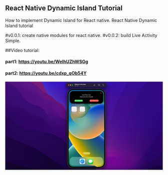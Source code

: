 ## React Native Dynamic Island Tutorial
How to implement Dynamic Island for React native.
React Native Dynamic Island tutorial

#v0.0.1: create native modules for react native.
#v0.0.2: build Live Activity Simple.

##Video tutorial:
#### part1: https://youtu.be/WelhUZhWSGg
#### part2: https://youtu.be/cdxp_qOb54Y

![demo](./demo/react_native_dynamic_island_part2.jpg)



